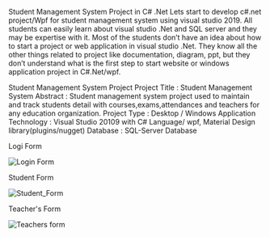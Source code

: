 

Student Management System Project in C# .Net
Lets start to develop c#.net project/Wpf  for student management system using visual studio 2019.
All students can easily learn about visual studio .Net and SQL server and they may be expertise with it. Most of the students don’t have an idea about how to start a project or web application in visual studio .Net. They know all the other things related to project like documentation, diagram, ppt, but they don’t understand what is the first step to start website or windows application project in C#.Net/wpf.
 
Student Management System Project
Project Title :	 Student Management System
Abstract :	Student management system project used to maintain and track students detail with courses,exams,attendances and teachers for any education organization.
Project Type :	 Desktop / Windows Application
Technology :	Visual Studio 20109 with C# Language/ wpf, Material Design library(plugins/nugget)
Database :	SQL-Server  Database

 

Logi Form

![Login Form](https://user-images.githubusercontent.com/58703612/107611556-8fbc7280-6c44-11eb-98c5-92c93a24c585.png)

Student Form

![Student_Form](https://user-images.githubusercontent.com/58703612/107611561-93e89000-6c44-11eb-9077-1ce39690e225.png)

Teacher's Form

![Teachers form](https://user-images.githubusercontent.com/58703612/107611566-96e38080-6c44-11eb-9f36-d6d9818ede23.png)

